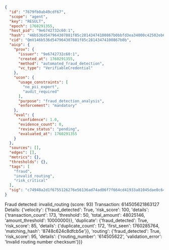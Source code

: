 ```json
{
  "id": "7679fb0ab49cdf67",
  "scope": "agent",
  "key": "RESULT",
  "epoch": 1760291355,
  "host_pid": "9e6742732c60:1",
  "hash": "46b536d547964307881f85c28143474100867b0bbfd3ea34000c42502eb6d767",
  "cid": "QmV146b536d547964307881f85c28143474100867b0b",
  "aicp": {
    "prov": {
      "issuer": "9e6742732c60:1",
      "created_at": 1760291355,
      "method": "automated_fraud_detection",
      "vc_type": "VerifiableCredential"
    },
    "ucon": {
      "usage_constraints": [
        "no_pii_export",
        "audit_required"
      ],
      "purpose": "fraud_detection_analysis",
      "enforcement": "mandatory"
    },
    "eval": {
      "confidence": 1.0,
      "evidence_count": 0,
      "review_status": "pending",
      "evaluated_at": 1760291355
    }
  },
  "sources": [],
  "edges": [],
  "metrics": {},
  "thresholds": {},
  "tags": [
    "fraud",
    "invalid_routing",
    "risk_critical"
  ],
  "sig": "c74948a2d1f6755126276e56136ad74ad06f7f664cd41933a81045dae0c64e45"
}
```

Fraud detected: invalid_routing (score: 93)
Transaction: 614505621863127
Details: {'velocity': {'fraud_detected': True, 'risk_score': 100, 'details': {'transaction_count': 173, 'threshold': 50, 'total_amount': 48025146, 'amount_threshold': 10000000}}, 'duplicate': {'fraud_detected': True, 'risk_score': 85, 'details': {'duplicate_count': 172, 'first_seen': 1760285764, 'matching_hash': '8748c624c8dfcb5e'}}, 'routing': {'fraud_detected': True, 'risk_score': 95, 'details': {'routing_number': '614505622', 'validation_error': 'Invalid routing number checksum'}}}